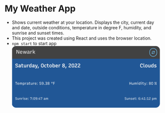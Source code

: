 # My Weather App

- Shows current weather at your location. Displays the city, current day and date, outside conditions, temperature in degree F, humidity, and sunrise and sunset times.
- This project was created using React and uses the browser location.
- `npm start` to start app
  ![Weather app](/app-preview.png)
